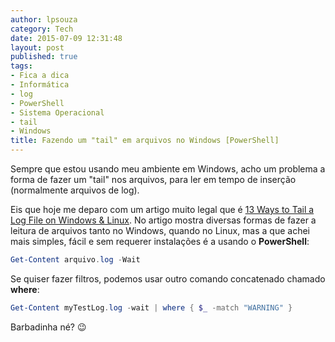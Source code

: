 ```yaml
---
author: lpsouza
category: Tech
date: 2015-07-09 12:31:48
layout: post
published: true
tags:
- Fica a dica
- Informática
- log
- PowerShell
- Sistema Operacional
- tail
- Windows
title: Fazendo um "tail" em arquivos no Windows [PowerShell]
---
```


Sempre que estou usando meu ambiente em Windows, acho um problema a forma de fazer um "tail" nos arquivos, para ler em tempo de inserção (normalmente arquivos de log).

Eis que hoje me deparo com um artigo muito legal que é [13 Ways to Tail a Log File on Windows & Linux](http://stackify.com/11-ways-to-tail-a-log-file-on-windows-unix/). No artigo mostra diversas formas de fazer a leitura de arquivos tanto no Windows, quando no Linux, mas a que achei mais simples, fácil e sem requerer instalações é a usando o **PowerShell**:

```powershell
Get-Content arquivo.log -Wait
```

Se quiser fazer filtros, podemos usar outro comando concatenado chamado **where**:

```powershell
Get-Content myTestLog.log -wait | where { $_ -match "WARNING" }
```

Barbadinha né? 😉
